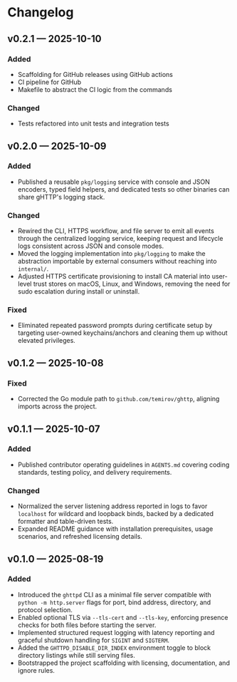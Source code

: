 # Changelog

## v0.2.1 — 2025-10-10

### Added
- Scaffolding for GitHub releases using GitHub actions
- CI pipeline for GitHub
- Makefile to abstract the CI logic from the commands

### Changed
- Tests refactored into unit tests and integration tests

## v0.2.0 — 2025-10-09

### Added
- Published a reusable `pkg/logging` service with console and JSON encoders, typed field helpers, and dedicated tests so other binaries can share gHTTP's logging stack.

### Changed
- Rewired the CLI, HTTPS workflow, and file server to emit all events through the centralized logging service, keeping request and lifecycle logs consistent across JSON and console modes.
- Moved the logging implementation into `pkg/logging` to make the abstraction importable by external consumers without reaching into `internal/`.
- Adjusted HTTPS certificate provisioning to install CA material into user-level trust stores on macOS, Linux, and Windows, removing the need for sudo escalation during install or uninstall.

### Fixed
- Eliminated repeated password prompts during certificate setup by targeting user-owned keychains/anchors and cleaning them up without elevated privileges.

## v0.1.2 — 2025-10-08

### Fixed
- Corrected the Go module path to `github.com/temirov/ghttp`, aligning imports across the project.

## v0.1.1 — 2025-10-07

### Added
- Published contributor operating guidelines in `AGENTS.md` covering coding standards, testing policy, and delivery requirements.

### Changed
- Normalized the server listening address reported in logs to favor `localhost` for wildcard and loopback binds, backed by a dedicated formatter and table-driven tests.
- Expanded README guidance with installation prerequisites, usage scenarios, and refreshed licensing details.

## v0.1.0 — 2025-08-19

### Added
- Introduced the `ghttpd` CLI as a minimal file server compatible with `python -m http.server` flags for port, bind address, directory, and protocol selection.
- Enabled optional TLS via `--tls-cert` and `--tls-key`, enforcing presence checks for both files before starting the server.
- Implemented structured request logging with latency reporting and graceful shutdown handling for `SIGINT` and `SIGTERM`.
- Added the `GHTTPD_DISABLE_DIR_INDEX` environment toggle to block directory listings while still serving files.
- Bootstrapped the project scaffolding with licensing, documentation, and ignore rules.
